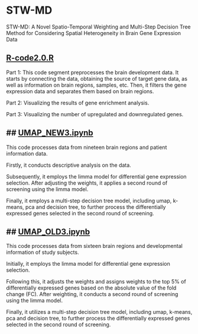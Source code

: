 # STW-MD
STW-MD: A Novel Spatio-Temporal Weighting and Multi-Step Decision Tree Method for Considering Spatial Heterogeneity in Brain Gene Expression Data

## [R-code2.0.R](https://github.com/tsnm1/STW-MD/blob/main/R-code2.0.R "R-code2.0.R")

Part 1: This code segment preprocesses the brain development data. It starts by connecting the data, obtaining the source of target gene data, as well as information on brain regions, samples, etc. Then, it filters the gene expression data and separates them based on brain regions.

Part 2: Visualizing the results of gene enrichment analysis.

Part 3: Visualizing the number of upregulated and downregulated genes.


## ## [UMAP_NEW3.ipynb](https://github.com/tsnm1/STW-MD/blob/main/UMAP_NEW3.ipynb "UMAP_NEW3.ipynb")
This code processes data from nineteen brain regions and patient information data. 

Firstly, it conducts descriptive analysis on the data. 

Subsequently, it employs the limma model for differential gene expression selection. After adjusting the weights, it applies a second round of screening using the limma model. 

Finally, it employs a multi-step decision tree model, including umap, k-means, pca and decision tree, to further process the differentially expressed genes selected in the second round of screening.

## ## [UMAP_OLD3.ipynb](https://github.com/tsnm1/STW-MD/blob/main/UMAP_OLD3.ipynb "UMAP_OLD3.ipynb")
This code processes data from sixteen brain regions and developmental information of study subjects. 

Initially, it employs the limma model for differential gene expression selection. 

Following this, it adjusts the weights and assigns weights to the top 5% of differentially expressed genes based on the absolute value of the fold change (FC). After weighting, it conducts a second round of screening using the limma model. 

Finally, it utilizes a multi-step decision tree model, including umap, k-means, pca and decision tree,  to further process the differentially expressed genes selected in the second round of screening.



